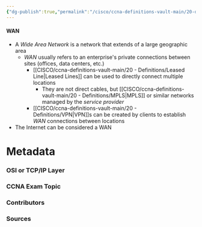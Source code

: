 ```yaml
---
{"dg-publish":true,"permalink":"/cisco/ccna-definitions-vault-main/20-definitions/wan/","tags":["defs_ccna"]}
---
```


#### WAN
- A *Wide Area Network* is a network that extends of a large geographic area
	- *WAN* usually refers to an enterprise's private connections between sites (offices, data centers, etc.)
		- [[CISCO/ccna-definitions-vault-main/20 - Definitions/Leased Line\|Leased Lines]] can be used to directly connect multiple locations
			- They are not direct cables, but [[CISCO/ccna-definitions-vault-main/20 - Definitions/MPLS\|MPLS]] or similar networks managed by the *service provider*
		- [[CISCO/ccna-definitions-vault-main/20 - Definitions/VPN\|VPN]]s can be created by clients to establish *WAN* connections between locations
- The Internet can be considered a WAN





# Metadata
### OSI or TCP/IP Layer

### CCNA Exam Topic

### Contributors

### Sources
